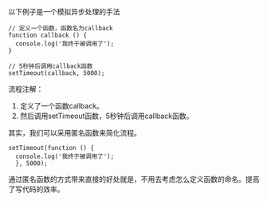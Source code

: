 以下例子是一个模拟异步处理的手法

```
// 定义一个函数，函数名为callback
function callback () {
  console.log('我终于被调用了');
}

// 5秒钟后调用callback函数
setTimeout(callback, 5000);
```

流程注解：
1. 定义了一个函数callback。
2. 然后调用setTimeout函数，5秒钟后调用callback函数。


其实，我们可以采用匿名函数来简化流程。

```
setTimeout(function () {
  console.log('我终于被调用了');
  }, 5000);
```

通过匿名函数的方式带来直接的好处就是，不用去考虑怎么定义函数的命名。提高了写代码的效率。
